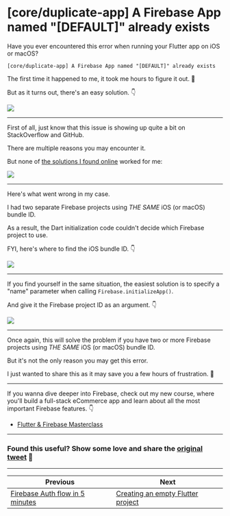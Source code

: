 # [core/duplicate-app] A Firebase App named "[DEFAULT]" already exists

Have you ever encountered this error when running your Flutter app on iOS or macOS?

```
[core/duplicate-app] A Firebase App named "[DEFAULT]" already exists
```

The first time it happened to me, it took me hours to figure it out. 😤

But as it turns out, there's an easy solution. 👇

![](104.1.png)

---

First of all, just know that this issue is showing up quite a bit on StackOverflow and GitHub.

There are multiple reasons you may encounter it.

But none of [the solutions I found online](https://duckduckgo.com/?q=%5Bcore%2Fduplicate-app%5D+A+Firebase+App+named+%22%5BDEFAULT%5D%22+already+exists&t=ffab&ia=web) worked for me: 


![](duck-duck-duplicate-app.png)

---

Here's what went wrong in my case.

I had two separate Firebase projects using *THE SAME* iOS (or macOS) bundle ID.

As a result, the Dart initialization code couldn't decide which Firebase project to use.

FYI, here's where to find the iOS bundle ID. 👇

![](ios-bundle-id.png)

---

If you find yourself in the same situation, the easiest solution is to specify a "name" parameter when calling `Firebase.initializeApp()`.

And give it the Firebase project ID as an argument. 👇

![](104.2.png)

---

Once again, this will solve the problem if you have two or more Firebase projects using *THE SAME* iOS (or macOS) bundle ID.

But it's not the only reason you may get this error.

I just wanted to share this as it may save you a few hours of frustration. 🥲

---

If you wanna dive deeper into Firebase, check out my new course, where you'll build a full-stack eCommerce app and learn about all the most important Firebase features. 👇

- [Flutter & Firebase Masterclass](https://codewithandrea.com/courses/flutter-firebase-masterclass/)

---

### Found this useful? Show some love and share the [original tweet](https://twitter.com/biz84/status/1651212776113618944) 🙏

---

| Previous | Next |
| -------- | ---- |
| [Firebase Auth flow in 5 minutes](../0103-simple-auth-firebase-ui/index.md) | [Creating an empty Flutter project](../0105-flutter-create-empty/index.md) |
